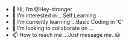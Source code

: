 - 👋 Hi, I’m @Hey-stranger
- 👀 I’m interested in ...Self Learning 
- 🌱 I’m currently learning ...Basic Coding in 'C'
- 💞️ I’m looking to collaborate on ...
- 📫 How to reach me ...Just message me..😃

<!---
Hey-stranger/Hey-stranger is a ✨ special ✨ repository because its `README.md` (this file) appears on your GitHub profile.
You can click the Preview link to take a look at your changes.
--->
